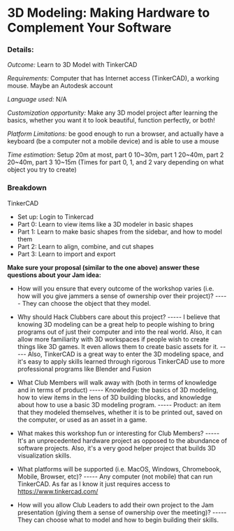 # 3D Modeling: Making Hardware to Complement Your Software

### Details:
_Outcome:_ Learn to 3D Model with TinkerCAD

_Requirements:_ Computer that has Internet access (TinkerCAD), a working mouse. Maybe an Autodesk account

_Language used:_ N/A

_Customization opportunity:_ Make any 3D model project after learning the basics, whether you want it to look beautiful, function perfectly, or both!

_Platform Limitations:_ be good enough to run a browser, and actually have a keyboard (be a computer not a mobile device) and is able to use a mouse

_Time estimation:_ Setup 20m at most, part 0 10~30m, part 1 20~40m, part 2 20~40m, part 3 10~15m
 (Times for part 0, 1, and 2 vary depending on what object you try to create)

### Breakdown
TinkerCAD
- Set up: Login to Tinkercad
- Part 0: Learn to view items like a 3D modeler in basic shapes
- Part 1: Learn to make basic shapes from the sidebar, and how to model them
- Part 2: Learn to align, combine, and cut shapes
- Part 3: Learn to import and export

**Make sure your proposal (similar to the one above) answer these questions about your Jam idea:**
- How will you ensure that every outcome of the workshop varies (i.e. how will you give jammers a sense of ownership over their project)? 
----- They can choose the object that they model.

- Why should Hack Clubbers care about this project?
----- I believe that knowing 3D modeling can be a great help to people wishing to bring programs out of just their computer and into the real world. Also, it can allow more familiarity with 3D workspaces if people wish to create things like 3D games. It even allows them to create basic assets for it.
----- Also, TinkerCAD is a great way to enter the 3D modeling space, and it's easy to apply skills learned through rigorous TinkerCAD use to more professional programs like Blender and Fusion

- What Club Members will walk away with (both in terms of knowledge and in terms of product)
----- Knowledge: the basics of 3D modeling, how to view items in the lens of 3D building blocks, and knowledge about how to use a basic 3D modeling program. 
----- Product: an item that they modeled themselves, whether it is to be printed out, saved on the computer, or used as an asset in a game.

- What makes this workshop fun or interesting for Club Members?
----- It's an unprecedented hardware project as opposed to the abundance of software projects. Also, it's a very good helper project that builds 3D visualization skills.

- What platforms will be supported (i.e. MacOS, Windows, Chromebook, Mobile, Browser, etc)?
----- Any computer (not mobile) that can run TinkerCAD. As far as I know it just requires access to https://www.tinkercad.com/

- How will you allow Club Leaders to add their own project to the Jam presentation (giving them a sense of ownership over the meeting)?
----- They can choose what to model and how to begin building their skills.